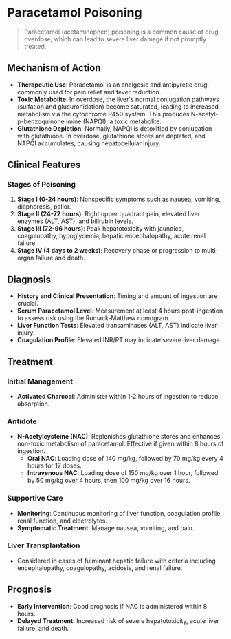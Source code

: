 # Paracetamol Poisoning

> Paracetamol (acetaminophen) poisoning is a common cause of drug overdose, which can lead to severe liver damage if not promptly treated.

## Mechanism of Action

- **Therapeutic Use**: Paracetamol is an analgesic and antipyretic drug, commonly used for pain relief and fever reduction.
- **Toxic Metabolite**: In overdose, the liver's normal conjugation pathways (sulfation and glucuronidation) become saturated, leading to increased metabolism via the cytochrome P450 system. This produces N-acetyl-p-benzoquinone imine (NAPQI), a toxic metabolite.
- **Glutathione Depletion**: Normally, NAPQI is detoxified by conjugation with glutathione. In overdose, glutathione stores are depleted, and NAPQI accumulates, causing hepatocellular injury.

## Clinical Features

### Stages of Poisoning

1. **Stage I (0-24 hours)**: Nonspecific symptoms such as nausea, vomiting, diaphoresis, pallor.
2. **Stage II (24-72 hours)**: Right upper quadrant pain, elevated liver enzymes (ALT, AST), and bilirubin levels.
3. **Stage III (72-96 hours)**: Peak hepatotoxicity with jaundice, coagulopathy, hypoglycemia, hepatic encephalopathy, acute renal failure.
4. **Stage IV (4 days to 2 weeks)**: Recovery phase or progression to multi-organ failure and death.

## Diagnosis

- **History and Clinical Presentation**: Timing and amount of ingestion are crucial.
- **Serum Paracetamol Level**: Measurement at least 4 hours post-ingestion to assess risk using the Rumack-Matthew nomogram.
- **Liver Function Tests**: Elevated transaminases (ALT, AST) indicate liver injury.
- **Coagulation Profile**: Elevated INR/PT may indicate severe liver damage.

## Treatment

### Initial Management

- **Activated Charcoal**: Administer within 1-2 hours of ingestion to reduce absorption.

### Antidote

- **N-Acetylcysteine (NAC)**: Replenishes glutathione stores and enhances non-toxic metabolism of paracetamol. Effective if given within 8 hours of ingestion.
  - **Oral NAC**: Loading dose of 140 mg/kg, followed by 70 mg/kg every 4 hours for 17 doses.
  - **Intravenous NAC**: Loading dose of 150 mg/kg over 1 hour, followed by 50 mg/kg over 4 hours, then 100 mg/kg over 16 hours.

### Supportive Care

- **Monitoring**: Continuous monitoring of liver function, coagulation profile, renal function, and electrolytes.
- **Symptomatic Treatment**: Manage nausea, vomiting, and pain.

### Liver Transplantation

- Considered in cases of fulminant hepatic failure with criteria including encephalopathy, coagulopathy, acidosis, and renal failure.

## Prognosis

- **Early Intervention**: Good prognosis if NAC is administered within 8 hours.
- **Delayed Treatment**: Increased risk of severe hepatotoxicity, acute liver failure, and death.
